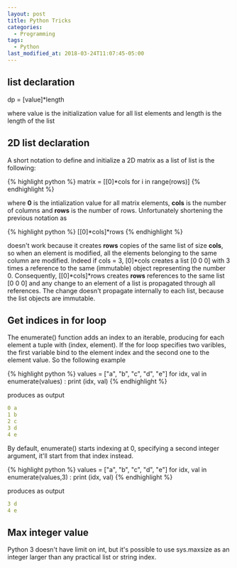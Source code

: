 ```yaml
---
layout: post
title: Python Tricks
categories:
  - Programming
tags:
  - Python
last_modified_at: 2018-03-24T11:07:45-05:00
---
```


## list declaration

dp = [value]*length

where value is the initialization value for all list elements and length is the length of the list

## 2D list declaration

A short notation to define and initialize a 2D matrix as a list of list is the following: 

{% highlight python %}
matrix = [[0]*cols for i in range(rows)]
{% endhighlight %}

where **0** is the intialization value for all matrix elements, **cols** is the number of columns and **rows** is the number of rows.
Unfortunately shortening the previous notation as 

{% highlight python %}
[[0]*cols]*rows 
{% endhighlight %}

doesn't work because it creates **rows** copies of the same list of size **cols**, so when an element is modified, all the elements 
belonging to the same column are modified. Indeed if cols = 3, [0]*cols creates a list [0 0 0] with 3 times a reference to the 
same (immutable) object representing the number 0. Consequently, [[0]*cols]*rows creates **rows** references to the same list [0 0 0]
and any change to an element of a list is propagated through all references. The change doesn't propagate internally to each list, 
because the list objects are immutable.

## Get indices in for loop

The enumerate() function adds an index to an iterable, producing for each element a tuple with (index, element). 
If the for loop specifies two varibles, the first variable bind to the element index and the second one to the element value. 
So the following example 

{% highlight python %}
values = ["a", "b", "c", "d", "e"]
for idx, val in enumerate(values) :
    print (idx, val)
{% endhighlight %}

produces as output 

```yaml
0 a
1 b
2 c
3 d
4 e
```

By default, enumerate() starts indexing at 0, specifying a second integer argument, it'll start from that index instead.

{% highlight python %}
values = ["a", "b", "c", "d", "e"]
for idx, val in enumerate(values,3) :
    print (idx, val)
{% endhighlight %}

produces as output 

```yaml
3 d
4 e
```

## Max integer value

Python 3 doesn't have limit on int, but it's possible to use sys.maxsize as an integer larger than any practical list or string index.
